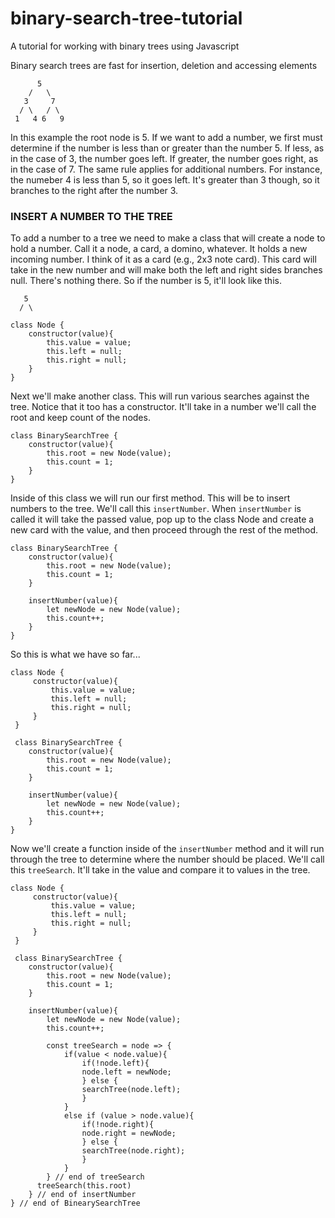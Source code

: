 # binary-search-tree-tutorial
A tutorial for working with binary trees using Javascript


Binary search trees are fast for insertion, deletion and accessing elements
```
      5
    /   \
   3     7
  / \   / \
 1   4 6   9
 ```
 In this example the root node is 5.  If we want to add a number,
 we first must determine if the number is less than or greater than
 the number 5.  If less, as in the case of 3, the number goes left. 
 If greater, the number goes right, as in the case of 7. The same
 rule applies for additional numbers.  For instance, the numeber 4
 is less than 5, so it goes left.  It's greater than 3 though, so it
 branches to the right after the number 3.  
 

 ### INSERT A NUMBER TO THE TREE

 To add a number to a tree we need to make a class that will create
 a node to hold a number.  Call it a node, a card, a domino, whatever. 
 It holds a new incoming number.  I think of it as a card (e.g., 2x3 note card).
 This card will take in the new number and will make both the left and right
 sides branches null.  There's nothing there.  So if the number is 5, it'll look
 like this.

 ```
    5
   / \
 ```

 ```
 class Node {
     constructor(value){
         this.value = value;
         this.left = null;
         this.right = null;
     }
 }
```

Next we'll make another class. This will run various searches
against the tree.  Notice that it too has a constructor. 
It'll take in a number we'll call the root and keep count of
the nodes.

```
class BinarySearchTree {
    constructor(value){
        this.root = new Node(value);
        this.count = 1;
    }
}

```
Inside of this class we will run our first method.  This will be to 
insert numbers to the tree.  We'll call this ```insertNumber```.
When ```insertNumber``` is called it will take the passed value,
pop up to the class Node and create a new card with the value, and
then proceed through the rest of the method.
```
class BinarySearchTree {
    constructor(value){
        this.root = new Node(value);
        this.count = 1;
    }

    insertNumber(value){
        let newNode = new Node(value);
        this.count++;
    }
}
```
So this is what we have so far...
```
class Node {
     constructor(value){
         this.value = value;
         this.left = null;
         this.right = null;
     }
 }

 class BinarySearchTree {
    constructor(value){
        this.root = new Node(value);
        this.count = 1;
    }

    insertNumber(value){
        let newNode = new Node(value);
        this.count++;
    }
}

```

Now we'll create a function inside of the ```insertNumber``` method and
it will run through the tree to determine where the number should be placed.
We'll call this ```treeSearch```.  It'll take in the value and compare it to
values in the tree.

```
class Node {
     constructor(value){
         this.value = value;
         this.left = null;
         this.right = null;
     }
 }

 class BinarySearchTree {
    constructor(value){
        this.root = new Node(value);
        this.count = 1;
    }

    insertNumber(value){
        let newNode = new Node(value);
        this.count++;

        const treeSearch = node => {
            if(value < node.value){
                if(!node.left){
                node.left = newNode;
                } else {
                searchTree(node.left);
                } 
            }
            else if (value > node.value){
                if(!node.right){
                node.right = newNode;
                } else {
                searchTree(node.right);
                }
            }
        } // end of treeSearch
      treeSearch(this.root)
    } // end of insertNumber
} // end of BinearySearchTree

```